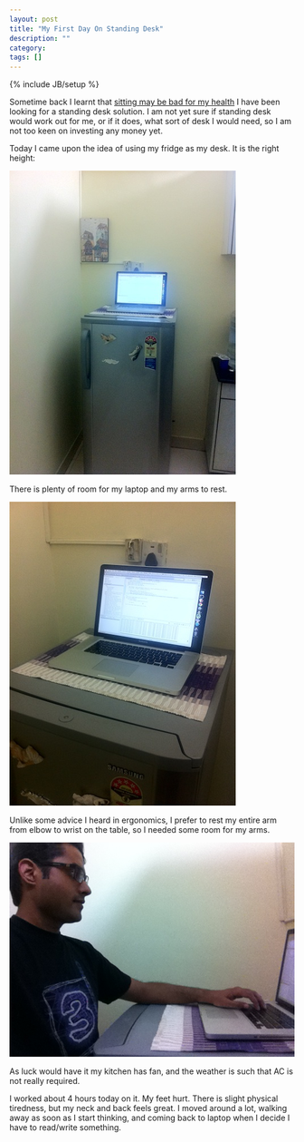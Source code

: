 ```yaml
---
layout: post
title: "My First Day On Standing Desk"
description: ""
category: 
tags: []
---
```

{% include JB/setup %}

Sometime back I learnt that [sitting may be bad for my
health](/2012/10/sitting-considered-bad/) I have been looking for a standing
desk solution. I am not yet sure if standing desk would work out for me, or if
it does, what sort of desk I would need, so I am not too keen on investing any
money yet.

Today I came upon the idea of using my fridge as my desk. It is the right
height:

![My Fridge](/images/standing-desk-1.jpg)

There is plenty of room for my laptop and my arms to rest.

![Plenty of room](/images/standing-desk-2.jpg)

Unlike some advice I heard in ergonomics, I prefer to rest my entire arm from
elbow to wrist on the table, so I needed some room for my arms.

![Plenty of room](/images/standing-desk-3.jpg)

As luck would have it my kitchen has fan, and the weather is such that AC is
not really required.

I worked about 4 hours today on it. My feet hurt. There is slight physical
tiredness, but my neck and back feels great. I moved around a lot, walking away
as soon as I start thinking, and coming back to laptop when I decide I have to
read/write something.
